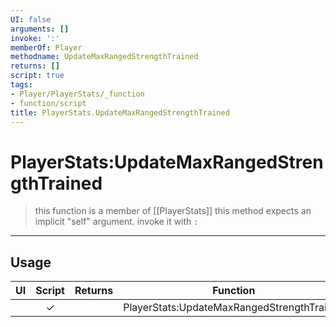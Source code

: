 ```yaml
---
UI: false
arguments: []
invoke: ':'
memberOf: Player
methodname: UpdateMaxRangedStrengthTrained
returns: []
script: true
tags:
- Player/PlayerStats/_function
- function/script
title: PlayerStats.UpdateMaxRangedStrengthTrained
---
```

# PlayerStats:UpdateMaxRangedStrengthTrained
> this function is a member of [[PlayerStats]]
> this method expects an implicit "self" argument. invoke it with `:`
-----
## Usage
|  UI | Script | Returns | Function | Arguments |
|:---:|:------:|-------:|:--------:|:---------|
| |✓||PlayerStats:UpdateMaxRangedStrengthTrained||
